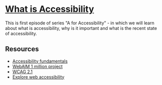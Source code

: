 # [What is Accessibility](https://youtu.be/FquYJrjDos0)

This is first episode of series "A for Accessibility" - in which we will learn about what is accessibility, why is it important and what is the recent state of accessibility.

## Resources
- [Accessibility fundamentals](https://www.w3.org/WAI/fundamentals/)
- [WebAIM 1 million project](https://webaim.org/projects/million/)
- [WCAG 2.1](https://www.w3.org/TR/WCAG21/)
- [Explore web accessibility](https://explore-a11y.netlify.app/)
